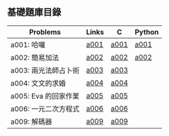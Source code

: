 ## 基礎題庫目錄

|Problems|Links|C|Python|
|-|-|-|-|
|a001: 哈囉|[a001](Contents/a001/a001.md)|[a001](Contents/a001/a001.c)|[a001](Contents/a001/a001.py)|
|a002: 簡易加法|[a002](Contents/a002/a002.md)|[a002](Contents/a002/a002.c)|[a002](Contents/a002/a002.py)|
|a003: 兩光法師占卜術|[a003](Contents/a003/a003.md)|[a003](Contents/a003/a003.c)| |
|a004: 文文的求婚|[a004](Contents/a004/a004.md)|[a004](Contents/a004/a004.c)| |
|a005: Eva 的回家作業|[a005](Contents/a005/a005.md)|[a005](Contents/a005/a005.c)| |
|a006: 一元二次方程式|[a006](Contents/a006/a006.md)|[a006](Contents/a006/a006.c)| |
|a009: 解碼器|[a009](Contents/a009/a009.md)|[a009](Contents/a009/a009.c)| |
